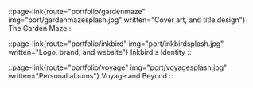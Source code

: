 ::page-link{route="portfolio/gardenmaze" img="port/gardenmazesplash.jpg" written="Cover art, and title design"}
The Garden Maze
::

::page-link{route="portfolio/inkbird" img="port/inkbirdsplash.jpg" written="Logo, brand, and website"}
Inkbird's Identity
::

::page-link{route="portfolio/voyage" img="port/voyagesplash.jpg" written="Personal albums"}
Voyage and Beyond
::